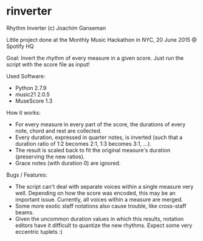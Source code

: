 # rinverter
Rhythm Inverter
(c) Joachim Ganseman

Little project done at the Monthly Music Hackathon in NYC, 20 June 2015 @ Spotify HQ

Goal: Invert the rhythm of every measure in a given score. Just run the script with the score file as input!

Used Software: 
* Python 2.7.9
* music21 2.0.5
* MuseScore 1.3

How it works: 
* For every measure in every part of the score, the durations of every note, chord and rest are collected. 
* Every duration, expressed in quarter notes, is inverted (such that a duration ratio of 1:2 becomes 2:1, 1:3 becomes 3:1, ...).
* The result is scaled back to fit the original measure's duration (preserving the new ratios).
* Grace notes (with duration 0) are ignored.

Bugs / Features:
* The script can't deal with separate voices within a single measure very well. Depending on how the score was encoded, this may be an important issue. Currently, all voices within a measure are merged.
* Some more exotic staff notations also cause trouble, like cross-staff beams.
* Given the uncommon duration values in which this results, notation editors have it difficult to quantize the new rhythms. Expect some very eccentric tuplets :)

